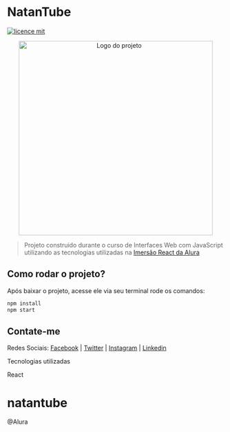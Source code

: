 # NatanTube

[![licence mit](https://img.shields.io/badge/licence-MIT-blue.svg)](https://github.com/natanasilva/natantube/blob/master/LICENSE)

<p align="center">
  <img alt="Logo do projeto" width="450px" src="https://play-lh.googleusercontent.com/Nkfssvv_KFyyWqFJMy-M3b3ozXKYbhfiFm91K6BPEFh4IwpOe6D-ssMMs_aOSf_evIh6=w412-h732-rw" />
</p>

> Projeto construido durante o curso de Interfaces Web com JavaScript utilizando as tecnologias utilizadas na [Imersão React da Alura](https://www.alura.com.br/imersao-react/)


## Como rodar o projeto?

Após baixar o projeto, acesse ele via seu terminal rode os comandos:

```sh
npm install
npm start
```

## Contate-me
Redes Sociais: [Facebook](https://www.fb.com/natanasilva) | [Twitter](https://www.twitter.com/natan_asilva) | [Instagram](https://www.instagram.com/natanasilva) | [Linkedin](https://www.linkedin.com/in/nataniel-de-aguiar-da-silva-a5574584/)

Tecnologias utilizadas

React


# natantube
@Alura

